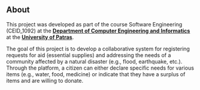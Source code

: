 ## About 

This project was developed as part of the course Software Engineering (CEID_1092) at the **[Department of Computer Engineering and Informatics](https://www.ceid.upatras.gr/en/)** at the **[University of Patras](https://www.upatras.gr/en/)**.

The goal of this project is to develop a collaborative system for registering requests for aid (essential supplies) and addressing the needs of a community affected by a natural disaster (e.g., flood, earthquake, etc.). Through the platform, a citizen can either declare specific needs for various items (e.g., water, food, medicine) or indicate that they have a surplus of items and are willing to donate.


